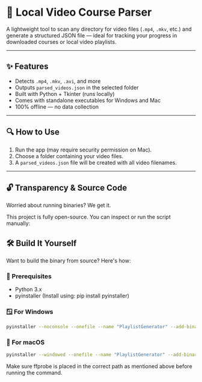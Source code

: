 # 📼 Local Video Course Parser

A lightweight tool to scan any directory for video files (`.mp4`, `.mkv`, etc.) and generate a structured JSON file — ideal for tracking your progress in downloaded courses or local video playlists.

---

## ✨ Features

- Detects `.mp4`, `.mkv`, `.avi`, and more
- Outputs `parsed_videos.json` in the selected folder
- Built with Python + Tkinter (runs locally)
- Comes with standalone executables for Windows and Mac
- 100% offline — no data collection

---

## 🔍 How to Use

1. Run the app (may require security permission on Mac).
2. Choose a folder containing your video files.
3. A `parsed_videos.json` file will be created with all video filenames.

---

## 🔓 Transparency & Source Code

Worried about running binaries? We get it.

This project is fully open-source. You can inspect or run the script manually:

## 🛠️ Build It Yourself

Want to build the binary from source? Here's how:

### 🧰 Prerequisites
- Python 3.x
- pyinstaller (Install using: pip install pyinstaller)

### 🪟 For Windows

```bash
pyinstaller --noconsole --onefile --name "PlaylistGenerator" --add-binary "binaries/win/ffprobe.exe;./binaries/win" playlist_generator_gui.py
```

### 🍎 For macOS

```bash
pyinstaller --windowed --onefile --name "PlaylistGenerator" --add-binary "binaries/mac/ffprobe:./binaries/mac" playlist_generator_gui.py
```

Make sure ffprobe is placed in the correct path as mentioned above before running the command.

